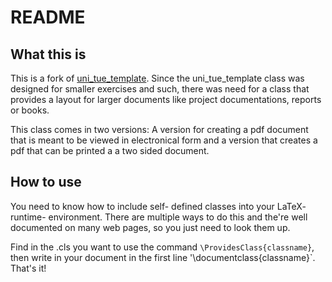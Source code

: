 # README

## What this is

This is a fork of
[uni\_tue\_template](https://github.com/k0nze/uni_tue_template). Since the
uni\_tue\_template class was designed for smaller exercises and such, there was
need for a class that provides a layout for larger documents like project
documentations, reports or books.

This class comes in two versions: A version for creating a pdf document that is
meant to be viewed in electronical form and a version that creates a pdf that
can be printed a a two sided document.

## How to use

You need to know how to include self- defined classes into your LaTeX- runtime-
environment. There are multiple ways to do this and the're well documented on
many web pages, so you just need to look them up.

Find in the .cls you want to use the command `\ProvidesClass{classname}`, then
write in your document in the first line '\documentclass{classname}`. That's
it!
